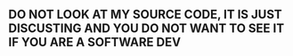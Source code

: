## DO NOT LOOK AT MY SOURCE CODE, IT IS JUST DISCUSTING AND YOU DO NOT WANT TO SEE IT IF YOU ARE A SOFTWARE DEV
